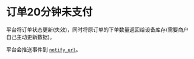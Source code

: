 # 订单20分钟未支付

平台将订单状态更新(失效)，同时将原订单的下单数量返回给设备库存(需要商户自己主动更新数据)。

平台会推送事件到 [`notify_url`](delivery_callback.md)。
